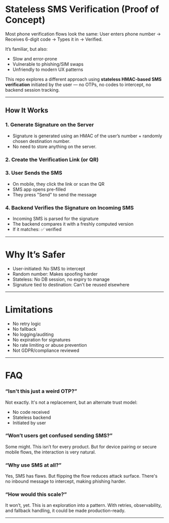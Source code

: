 # Stateless SMS Verification (Proof of Concept)

Most phone verification flows look the same:
User enters phone number → Receives 6-digit code → Types it in → Verified.


It’s familiar, but also:

- Slow and error-prone  
- Vulnerable to phishing/SIM swaps  
- Unfriendly to modern UX patterns  

This repo explores a different approach using **stateless HMAC-based SMS verification** initiated by the user — no OTPs, no codes to intercept, no backend session tracking.

---

## How It Works

### 1. Generate Signature on the Server
- Signature is generated using an HMAC of the user’s number + randomly chosen destination number.
- No need to store anything on the server.

### 2. Create the Verification Link (or QR)

### 3. User Sends the SMS
- On mobile, they click the link or scan the QR
- SMS app opens pre-filled
- They press "Send" to send the message

### 4. Backend Verifies the Signature on Incoming SMS
- Incoming SMS is parsed for the signature
- The backend compares it with a freshly computed version
- If it matches: ✅ verified

--- 

# Why It’s Safer
- User-initiated: No SMS to intercept
- Random number: Makes spoofing harder
- Stateless: No DB session, no expiry to manage
- Signature tied to destination: Can't be reused elsewhere

---

# Limitations
- No retry logic
- No fallback
- No logging/auditing
- No expiration for signatures
- No rate limiting or abuse prevention
- Not GDPR/compliance reviewed

---

# FAQ
### “Isn't this just a weird OTP?”
Not exactly. It's not a replacement, but an alternate trust model:
- No code received
- Stateless backend
- Initiated by user

### “Won’t users get confused sending SMS?”
Some might. This isn’t for every product. But for device pairing or secure mobile flows, the interaction is very natural.

### “Why use SMS at all?”
Yes, SMS has flaws. But flipping the flow reduces attack surface. There's no inbound message to intercept, making phishing harder.

### “How would this scale?”
It won’t, yet. This is an exploration into a pattern. With retries, observability, and fallback handling, it could be made production-ready.

---
